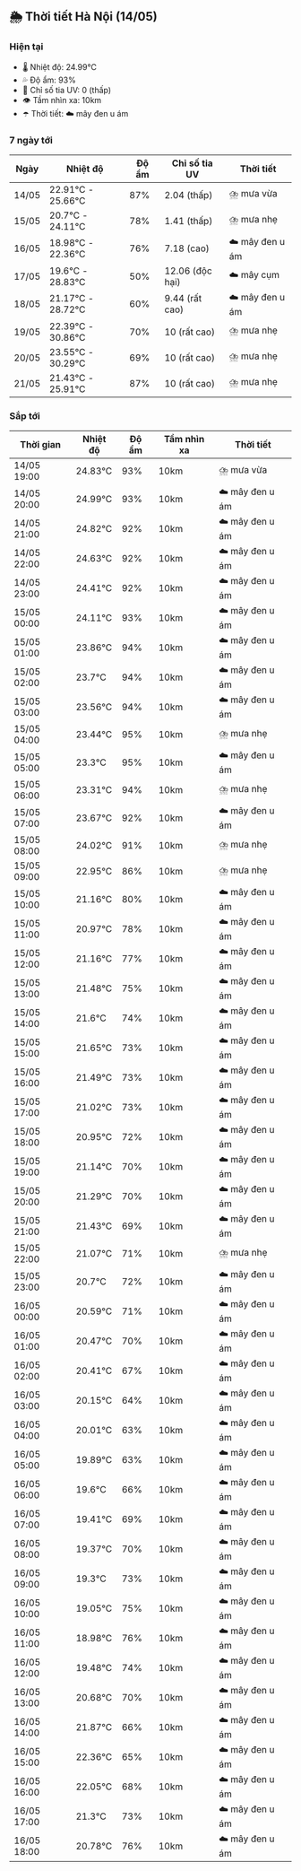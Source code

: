 ## 🌦️ Thời tiết Hà Nội (14/05)

### Hiện tại

- 🌡️ Nhiệt độ: 24.99℃
- 💦 Độ ẩm: 93%
- 🌟 Chỉ số tia UV: 0 (thấp)
- 👁️ Tầm nhìn xa: 10km
- ☂️ Thời tiết: ☁️ mây đen u ám

### 7 ngày tới

| Ngày | Nhiệt độ | Độ ẩm | Chỉ số tia UV | Thời tiết |
| --- | --- | --- | --- | --- |
| 14/05 | 22.91℃ - 25.66℃ | 87% | 2.04 (thấp) | ⛈️ mưa vừa |
| 15/05 | 20.7℃ - 24.11℃ | 78% | 1.41 (thấp) | ⛈️ mưa nhẹ |
| 16/05 | 18.98℃ - 22.36℃ | 76% | 7.18 (cao) | ☁️ mây đen u ám |
| 17/05 | 19.6℃ - 28.83℃ | 50% | 12.06 (độc hại) | ☁️ mây cụm |
| 18/05 | 21.17℃ - 28.72℃ | 60% | 9.44 (rất cao) | ☁️ mây đen u ám |
| 19/05 | 22.39℃ - 30.86℃ | 70% | 10 (rất cao) | ⛈️ mưa nhẹ |
| 20/05 | 23.55℃ - 30.29℃ | 69% | 10 (rất cao) | ⛈️ mưa nhẹ |
| 21/05 | 21.43℃ - 25.91℃ | 87% | 10 (rất cao) | ⛈️ mưa nhẹ |

### Sắp tới

| Thời gian | Nhiệt độ | Độ ẩm | Tầm nhìn xa | Thời tiết |
| --- | --- | --- | --- | --- |
| 14/05 19:00 | 24.83℃ | 93% | 10km | ⛈️ mưa vừa |
| 14/05 20:00 | 24.99℃ | 93% | 10km | ☁️ mây đen u ám |
| 14/05 21:00 | 24.82℃ | 92% | 10km | ☁️ mây đen u ám |
| 14/05 22:00 | 24.63℃ | 92% | 10km | ☁️ mây đen u ám |
| 14/05 23:00 | 24.41℃ | 92% | 10km | ☁️ mây đen u ám |
| 15/05 00:00 | 24.11℃ | 93% | 10km | ☁️ mây đen u ám |
| 15/05 01:00 | 23.86℃ | 94% | 10km | ☁️ mây đen u ám |
| 15/05 02:00 | 23.7℃ | 94% | 10km | ☁️ mây đen u ám |
| 15/05 03:00 | 23.56℃ | 94% | 10km | ☁️ mây đen u ám |
| 15/05 04:00 | 23.44℃ | 95% | 10km | ⛈️ mưa nhẹ |
| 15/05 05:00 | 23.3℃ | 95% | 10km | ☁️ mây đen u ám |
| 15/05 06:00 | 23.31℃ | 94% | 10km | ⛈️ mưa nhẹ |
| 15/05 07:00 | 23.67℃ | 92% | 10km | ☁️ mây đen u ám |
| 15/05 08:00 | 24.02℃ | 91% | 10km | ⛈️ mưa nhẹ |
| 15/05 09:00 | 22.95℃ | 86% | 10km | ⛈️ mưa nhẹ |
| 15/05 10:00 | 21.16℃ | 80% | 10km | ☁️ mây đen u ám |
| 15/05 11:00 | 20.97℃ | 78% | 10km | ☁️ mây đen u ám |
| 15/05 12:00 | 21.16℃ | 77% | 10km | ☁️ mây đen u ám |
| 15/05 13:00 | 21.48℃ | 75% | 10km | ☁️ mây đen u ám |
| 15/05 14:00 | 21.6℃ | 74% | 10km | ☁️ mây đen u ám |
| 15/05 15:00 | 21.65℃ | 73% | 10km | ☁️ mây đen u ám |
| 15/05 16:00 | 21.49℃ | 73% | 10km | ☁️ mây đen u ám |
| 15/05 17:00 | 21.02℃ | 73% | 10km | ☁️ mây đen u ám |
| 15/05 18:00 | 20.95℃ | 72% | 10km | ☁️ mây đen u ám |
| 15/05 19:00 | 21.14℃ | 70% | 10km | ☁️ mây đen u ám |
| 15/05 20:00 | 21.29℃ | 70% | 10km | ☁️ mây đen u ám |
| 15/05 21:00 | 21.43℃ | 69% | 10km | ☁️ mây đen u ám |
| 15/05 22:00 | 21.07℃ | 71% | 10km | ⛈️ mưa nhẹ |
| 15/05 23:00 | 20.7℃ | 72% | 10km | ☁️ mây đen u ám |
| 16/05 00:00 | 20.59℃ | 71% | 10km | ☁️ mây đen u ám |
| 16/05 01:00 | 20.47℃ | 70% | 10km | ☁️ mây đen u ám |
| 16/05 02:00 | 20.41℃ | 67% | 10km | ☁️ mây đen u ám |
| 16/05 03:00 | 20.15℃ | 64% | 10km | ☁️ mây đen u ám |
| 16/05 04:00 | 20.01℃ | 63% | 10km | ☁️ mây đen u ám |
| 16/05 05:00 | 19.89℃ | 63% | 10km | ☁️ mây đen u ám |
| 16/05 06:00 | 19.6℃ | 66% | 10km | ☁️ mây đen u ám |
| 16/05 07:00 | 19.41℃ | 69% | 10km | ☁️ mây đen u ám |
| 16/05 08:00 | 19.37℃ | 70% | 10km | ☁️ mây đen u ám |
| 16/05 09:00 | 19.3℃ | 73% | 10km | ☁️ mây đen u ám |
| 16/05 10:00 | 19.05℃ | 75% | 10km | ☁️ mây đen u ám |
| 16/05 11:00 | 18.98℃ | 76% | 10km | ☁️ mây đen u ám |
| 16/05 12:00 | 19.48℃ | 74% | 10km | ☁️ mây đen u ám |
| 16/05 13:00 | 20.68℃ | 70% | 10km | ☁️ mây đen u ám |
| 16/05 14:00 | 21.87℃ | 66% | 10km | ☁️ mây đen u ám |
| 16/05 15:00 | 22.36℃ | 65% | 10km | ☁️ mây đen u ám |
| 16/05 16:00 | 22.05℃ | 68% | 10km | ☁️ mây đen u ám |
| 16/05 17:00 | 21.3℃ | 73% | 10km | ☁️ mây đen u ám |
| 16/05 18:00 | 20.78℃ | 76% | 10km | ☁️ mây đen u ám |
